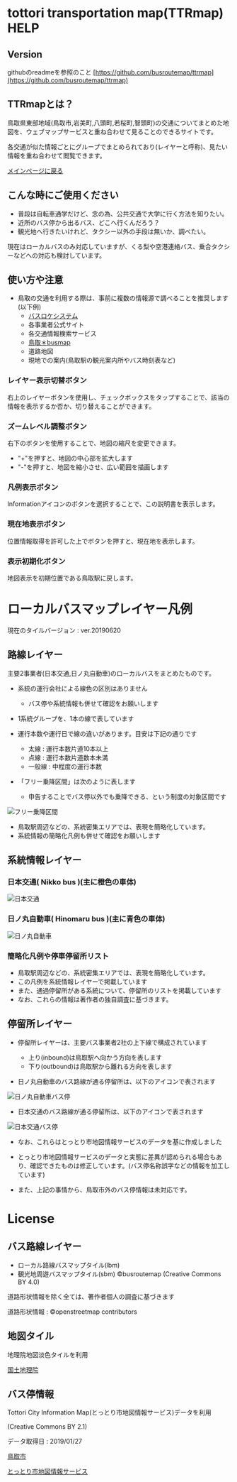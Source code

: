 
# tottori transportation map(TTRmap) HELP
## Version
githubのreadmeを参照のこと
[https://github.com/busroutemap/ttrmap](https://github.com/busroutemap/ttrmap)

## TTRmapとは？
鳥取県東部地域(鳥取市,岩美町,八頭町,若桜町,智頭町)の交通についてまとめた地図を、ウェブマップサービスと重ね合わせて見ることのできるサイトです。

各交通が似た情報ごとにグループでまとめられており(レイヤーと呼称)、見たい情報を重ね合わせて閲覧できます。

[メインページに戻る](https://busroutemap.github.io/ttrmap)

## こんな時にご使用ください
- 普段は自転車通学だけど、念の為、公共交通で大学に行く方法を知りたい。
- 近所のバス停から出るバス、どこへ行くんだろう？
- 観光地へ行きたいけれど、タクシー以外の手段は無いか、調べたい。

現在はローカルバスのみ対応していますが、くる梨や空港連絡バス、乗合タクシーなどへの対応も検討しています。

## 使い方や注意
- 鳥取の交通を利用する際は、事前に複数の情報源で調べることを推奨します(以下例)
    - [バスロケシステム](https://ikisaki.jp)
    - 各事業者公式サイト
    - 各交通情報検索サービス
    - [鳥取＊busmap](https://busroutemap.github.io/tottori)
    - 道路地図
    - 現地での案内(鳥取駅の観光案内所やバス時刻表など)

### レイヤー表示切替ボタン
右上のレイヤーボタンを使用し、チェックボックスをタップすることで、該当の情報を表示するか否か、切り替えることができます。

### ズームレベル調整ボタン
右下のボタンを使用することで、地図の縮尺を変更できます。
- "+"を押すと、地図の中心部を拡大します
- "-"を押すと、地図を縮小させ、広い範囲を描画します

### 凡例表示ボタン
Informationアイコンのボタンを選択することで、この説明書を表示します。

### 現在地表示ボタン
位置情報取得を許可した上でボタンを押すと、現在地を表示します。

### 表示初期化ボタン
地図表示を初期位置である鳥取駅に戻します。

# ローカルバスマップレイヤー凡例
現在のタイルバージョン : ver.20190620
## 路線レイヤー
主要2事業者(日本交通,日ノ丸自動車)のローカルバスをまとめたものです。

- 系統の運行会社による線色の区別はありません
    - バス停や系統情報も併せて確認をお願いします

- 1系統グループを、1本の線で表しています

- 運行本数や運行日で線の違いがあります。目安は下記の通りです
    - 太線 : 運行本数片道10本以上
    - 点線 : 運行本数片道数本未満
    - 一般線 : 中程度の運行本数

- 「フリー乗降区間」は次のように表します
    - 申告することでバス停以外でも乗降できる、という制度の対象区間です

![フリー乗降区間](pic/f.png)

- 鳥取駅周辺などの、系統密集エリアでは、表現を簡略化しています。
- 系統情報の簡略化凡例も併せて確認をお願いします

## 系統情報レイヤー
### 日本交通( Nikko bus )(主に橙色の車体)

![日本交通](../icons/nh.png)

### 日ノ丸自動車( Hinomaru bus )(主に青色の車体)

![日ノ丸自動車](../icons/hn.png)

### 簡略化凡例や停車停留所リスト
- 鳥取駅周辺などの、系統密集エリアでは、表現を簡略化しています。
- この凡例を系統情報レイヤーで掲載しています
- また、通過停留所がある系統について、停留所のリストを掲載しています
- なお、これらの情報は著作者の独自調査に基づきます。

## 停留所レイヤー
- 停留所レイヤーは、主要バス事業者2社の上下線で構成されています
    - 上り(inbound)は鳥取駅へ向かう方向を表します
    - 下り(outbound)は鳥取駅から離れる方向を表します

- 日ノ丸自動車のバス路線が通る停留所は、以下のアイコンで表されます

![日ノ丸自動車バス停](../icons/hn.png)

- 日本交通のバス路線が通る停留所は、以下のアイコンで表されます

![日本交通バス停](../icons/nh.png)

- なお、これらはとっとり市地図情報サービスのデータを基に作成しました

- とっとり市地図情報サービスのデータと実態に差異が認められる場合もあり、確認できたものは修正しています。(バス停名称誤字などの情報を加工しています)

- また、上記の事情から、鳥取市外のバス停情報は未対応です。

# License

## バス路線レイヤー
- ローカル路線バスマップタイル(lbm)
- 観光地周遊バスマップタイル(sbm)
©busroutemap (Creative Commons BY 4.0)

道路形状情報を除く全ては、著作者個人の調査に基づきます

道路形状情報 : ©openstreetmap contributors

## 地図タイル
地理院地図淡色タイルを利用

[国土地理院](https://maps.gsi.go.jp/development/ichiran.html)

## バス停情報
Tottori City Information Map(とっとり市地図情報サービス)データを利用

(Creative Commons BY 2.1)

データ取得日 : 2019/01/27

[鳥取市](https://www.city.tottori.lg.jp)

[とっとり市地図情報サービス](https://gis.city.tottori.lg.jp/webgis/?p=1)
